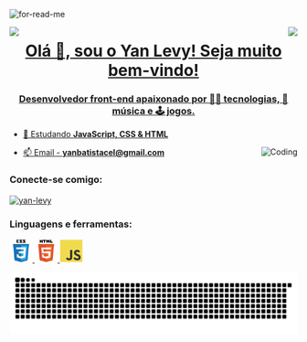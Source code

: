 ![for-read-me](https://user-images.githubusercontent.com/89747370/134262639-349e59a0-c8c4-43a7-83c4-2b1c59ebab9b.png)

<div>
  <a href="https://github.com/yan-levy">
  <img align="left" height="180em" src="https://github-readme-stats.vercel.app/api?username=yan-levy&show_icons=true&theme=tokyonight&include_all_commits=true&count_private=true"/>
  <img align="right" height="180em" src="https://github-readme-stats.vercel.app/api/top-langs/?username=yan-levy&layout=compact&langs_count=7&theme=tokyonight"/>
</div>
<div>
<h1 align="center">Olá 👋, sou o Yan Levy! Seja muito bem-vindo!</h1>
<h3 align="center">Desenvolvedor front-end apaixonado por 👨‍💻 tecnologias, 🎵 música e 🕹️ jogos.</h3>

- 🌱 Estudando **JavaScript, CSS & HTML**
  
<img align="right" alt="Coding" src="https://media3.giphy.com/media/L1R1tvI9svkIWwpVYr/giphy.gif?cid=790b7611b3b1eee61f592ef66f3deff3e4a4e84442f17177&rid=giphy.gif"/>
  
  
- 📫 Email - **yanbatistacel@gmail.com**

<h3 align="left">Conecte-se comigo:</h3>
<p align="left">
<a href="https://linkedin.com/in/yan-levy" target="blank"><img align="center" src="https://raw.githubusercontent.com/rahuldkjain/github-profile-readme-generator/master/src/images/icons/Social/linked-in-alt.svg" alt="yan-levy" height="30" width="40" /></a>
</p>
<h3 align="left">Linguagens e ferramentas:</h3>
<p align="left"> <a href="https://www.w3schools.com/css/" target="_blank"> <img src="https://raw.githubusercontent.com/devicons/devicon/master/icons/css3/css3-original-wordmark.svg" alt="css3" width="40" height="40"/> </a> <a href="https://www.w3.org/html/" target="_blank"> <img src="https://raw.githubusercontent.com/devicons/devicon/master/icons/html5/html5-original-wordmark.svg" alt="html5" width="40" height="40"/> </a> <a href="https://developer.mozilla.org/en-US/docs/Web/JavaScript" target="_blank"> <img src="https://raw.githubusercontent.com/devicons/devicon/master/icons/javascript/javascript-original.svg" alt="javascript" width="40" height="40"/> </a> </p>

  
![Snake animation](https://github.com/yan-levy/yan-levy/blob/output/github-contribution-grid-snake.svg)

  </div>
